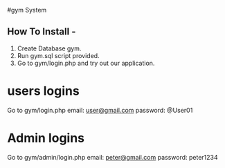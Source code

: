 #gym System




How To Install -
---------

1. Create Database gym.
2. Run gym.sql script provided.
3. Go to gym/login.php and try out our application. 
# users logins
Go to gym/login.php
email: user@gmail.com
password: @User01

# Admin logins
Go to gym/admin/login.php
email: peter@gmail.com
password: peter1234




